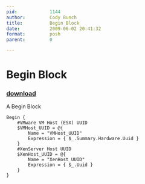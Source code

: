 ```yaml
---
pid:            1144
author:         Cody Bunch
title:          Begin Block
date:           2009-06-02 20:41:32
format:         posh
parent:         0

---
```


# Begin Block

### [download](//scripts/1144.ps1)

A Begin Block	

```posh
Begin { 
	#VMware VM Host (ESX) UUID
	$VMHost_UUID = @{ 
        Name = "VMHost_UUID" 
        Expression = { $_.Summary.Hardware.Uuid } 
    }
	#XenServer Host UUID
	$XenHost_UUID = @{
		Name = "XenHost_UUID"
		Expression = { $_.Uuid }
	} 
}
```
